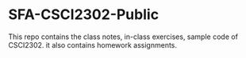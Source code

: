 # SFA-CSCI2302-Public
This repo contains the class notes, in-class exercises, sample code of CSCI2302. it also contains homework assignments.
